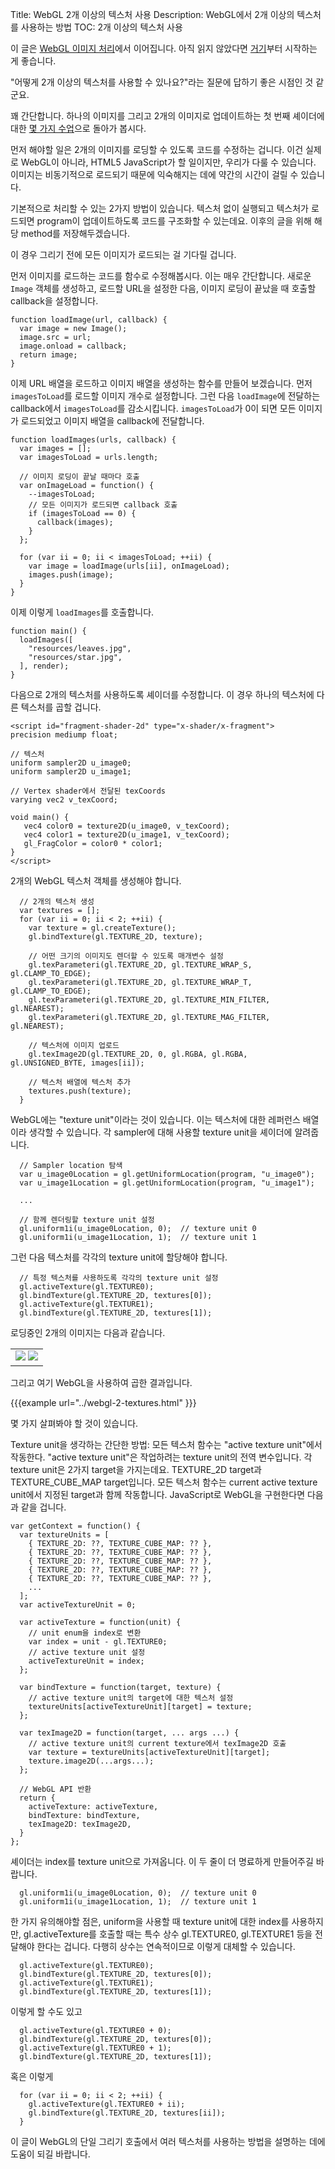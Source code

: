 Title: WebGL 2개 이상의 텍스처 사용
Description: WebGL에서 2개 이상의 텍스처를 사용하는 방법
TOC: 2개 이상의 텍스처 사용


이 글은 [WebGL 이미지 처리](webgl-image-processing.html)에서 이어집니다.
아직 읽지 않았다면 [거기](webgl-image-processing.html)부터 시작하는 게 좋습니다.

"어떻게 2개 이상의 텍스처를 사용할 수 있나요?"라는 질문에 답하기 좋은 시점인 것 같군요.

꽤 간단합니다.
하나의 이미지를 그리고 2개의 이미지로 업데이트하는 첫 번째 셰이더에 대한 [몇 가지 수업](webgl-image-processing.html)으로 돌아가 봅시다.

먼저 해야할 일은 2개의 이미지를 로딩할 수 있도록 코드를 수정하는 겁니다.
이건 실제로 WebGL이 아니라, HTML5 JavaScript가 할 일이지만, 우리가 다룰 수 있습니다.
이미지는 비동기적으로 로드되기 때문에 익숙해지는 데에 약간의 시간이 걸릴 수 있습니다.

기본적으로 처리할 수 있는 2가지 방법이 있습니다.
텍스처 없이 실행되고 텍스처가 로드되면 program이 업데이트하도록 코드를 구조화할 수 있는데요.
이후의 글을 위해 해당 method를 저장해두겠습니다.

이 경우 그리기 전에 모든 이미지가 로드되는 걸 기다릴 겁니다.

먼저 이미지를 로드하는 코드를 함수로 수정해봅시다.
이는 매우 간단합니다.
새로운 `Image` 객체를 생성하고, 로드할 URL을 설정한 다음, 이미지 로딩이 끝났을 때 호출할 callback을 설정합니다.

```
function loadImage(url, callback) {
  var image = new Image();
  image.src = url;
  image.onload = callback;
  return image;
}
```

이제 URL 배열을 로드하고 이미지 배열을 생성하는 함수를 만들어 보겠습니다.
먼저 `imagesToLoad`를 로드할 이미지 개수로 설정합니다.
그런 다음 `loadImage`에 전달하는 callback에서 `imagesToLoad`를 감소시킵니다.
`imagesToLoad`가 0이 되면 모든 이미지가 로드되었고 이미지 배열을 callback에 전달합니다.

```
function loadImages(urls, callback) {
  var images = [];
  var imagesToLoad = urls.length;

  // 이미지 로딩이 끝날 때마다 호출
  var onImageLoad = function() {
    --imagesToLoad;
    // 모든 이미지가 로드되면 callback 호출
    if (imagesToLoad == 0) {
      callback(images);
    }
  };

  for (var ii = 0; ii < imagesToLoad; ++ii) {
    var image = loadImage(urls[ii], onImageLoad);
    images.push(image);
  }
}
```

이제 이렇게 `loadImages`를 호출합니다.

```
function main() {
  loadImages([
    "resources/leaves.jpg",
    "resources/star.jpg",
  ], render);
}
```

다음으로 2개의 텍스처를 사용하도록 셰이더를 수정합니다.
이 경우 하나의 텍스처에 다른 텍스처를 곱할 겁니다.

```
<script id="fragment-shader-2d" type="x-shader/x-fragment">
precision mediump float;

// 텍스처
uniform sampler2D u_image0;
uniform sampler2D u_image1;

// Vertex shader에서 전달된 texCoords 
varying vec2 v_texCoord;

void main() {
   vec4 color0 = texture2D(u_image0, v_texCoord);
   vec4 color1 = texture2D(u_image1, v_texCoord);
   gl_FragColor = color0 * color1;
}
</script>
```

2개의 WebGL 텍스처 객체를 생성해야 합니다.

```
  // 2개의 텍스처 생성
  var textures = [];
  for (var ii = 0; ii < 2; ++ii) {
    var texture = gl.createTexture();
    gl.bindTexture(gl.TEXTURE_2D, texture);

    // 어떤 크기의 이미지도 렌더할 수 있도록 매개변수 설정
    gl.texParameteri(gl.TEXTURE_2D, gl.TEXTURE_WRAP_S, gl.CLAMP_TO_EDGE);
    gl.texParameteri(gl.TEXTURE_2D, gl.TEXTURE_WRAP_T, gl.CLAMP_TO_EDGE);
    gl.texParameteri(gl.TEXTURE_2D, gl.TEXTURE_MIN_FILTER, gl.NEAREST);
    gl.texParameteri(gl.TEXTURE_2D, gl.TEXTURE_MAG_FILTER, gl.NEAREST);

    // 텍스처에 이미지 업로드
    gl.texImage2D(gl.TEXTURE_2D, 0, gl.RGBA, gl.RGBA, gl.UNSIGNED_BYTE, images[ii]);

    // 텍스처 배열에 텍스처 추가
    textures.push(texture);
  }
```

WebGL에는 "texture unit"이라는 것이 있습니다.
이는 텍스처에 대한 레퍼런스 배열이라 생각할 수 있습니다.
각 sampler에 대해 사용할 texture unit을 셰이더에 알려줍니다.

```
  // Sampler location 탐색
  var u_image0Location = gl.getUniformLocation(program, "u_image0");
  var u_image1Location = gl.getUniformLocation(program, "u_image1");

  ...

  // 함께 렌더링할 texture unit 설정
  gl.uniform1i(u_image0Location, 0);  // texture unit 0
  gl.uniform1i(u_image1Location, 1);  // texture unit 1
```

그런 다음 텍스처를 각각의 texture unit에 할당해야 합니다.

```
  // 특정 텍스처를 사용하도록 각각의 texture unit 설정
  gl.activeTexture(gl.TEXTURE0);
  gl.bindTexture(gl.TEXTURE_2D, textures[0]);
  gl.activeTexture(gl.TEXTURE1);
  gl.bindTexture(gl.TEXTURE_2D, textures[1]);
```

로딩중인 2개의 이미지는 다음과 같습니다.

<style>.glocal-center { text-align: center; } .glocal-center-content { margin-left: auto; margin-right: auto; }</style>
<div class="glocal-center"><table class="glocal-center-content"><tr><td><img src="../resources/leaves.jpg" /> <img src="../resources/star.jpg" /></td></tr></table></div>

그리고 여기 WebGL을 사용하여 곱한 결과입니다.

{{{example url="../webgl-2-textures.html" }}}

몇 가지 살펴봐야 할 것이 있습니다.

Texture unit을 생각하는 간단한 방법: 모든 텍스처 함수는 "active texture unit"에서 작동한다.
"active texture unit"은 작업하려는 texture unit의 전역 변수입니다.
각 texture unit은 2가지 target을 가지는데요.
TEXTURE_2D target과 TEXTURE_CUBE_MAP target입니다.
모든 텍스처 함수는 current active texture unit에서 지정된 target과 함께 작동합니다.
JavaScript로 WebGL을 구현한다면 다음과 같을 겁니다.

```
var getContext = function() {
  var textureUnits = [
    { TEXTURE_2D: ??, TEXTURE_CUBE_MAP: ?? },
    { TEXTURE_2D: ??, TEXTURE_CUBE_MAP: ?? },
    { TEXTURE_2D: ??, TEXTURE_CUBE_MAP: ?? },
    { TEXTURE_2D: ??, TEXTURE_CUBE_MAP: ?? },
    { TEXTURE_2D: ??, TEXTURE_CUBE_MAP: ?? },
    ...
  ];
  var activeTextureUnit = 0;

  var activeTexture = function(unit) {
    // unit enum을 index로 변환
    var index = unit - gl.TEXTURE0;
    // active texture unit 설정
    activeTextureUnit = index;
  };

  var bindTexture = function(target, texture) {
    // active texture unit의 target에 대한 텍스처 설정
    textureUnits[activeTextureUnit][target] = texture;
  };

  var texImage2D = function(target, ... args ...) {
    // active texture unit의 current texture에서 texImage2D 호출
    var texture = textureUnits[activeTextureUnit][target];
    texture.image2D(...args...);
  };

  // WebGL API 반환
  return {
    activeTexture: activeTexture,
    bindTexture: bindTexture,
    texImage2D: texImage2D,
  }
};
```

셰이더는 index를 texture unit으로 가져옵니다.
이 두 줄이 더 명료하게 만들어주길 바랍니다.

```
  gl.uniform1i(u_image0Location, 0);  // texture unit 0
  gl.uniform1i(u_image1Location, 1);  // texture unit 1
```

한 가지 유의해야할 점은, uniform을 사용할 때 texture unit에 대한 index를 사용하지만, gl.activeTexture를 호출할 때는 특수 상수 gl.TEXTURE0, gl.TEXTURE1 등을 전달해야 한다는 겁니다.
다행히 상수는 연속적이므로 이렇게 대체할 수 있습니다.

```
  gl.activeTexture(gl.TEXTURE0);
  gl.bindTexture(gl.TEXTURE_2D, textures[0]);
  gl.activeTexture(gl.TEXTURE1);
  gl.bindTexture(gl.TEXTURE_2D, textures[1]);
```

이렇게 할 수도 있고

```
  gl.activeTexture(gl.TEXTURE0 + 0);
  gl.bindTexture(gl.TEXTURE_2D, textures[0]);
  gl.activeTexture(gl.TEXTURE0 + 1);
  gl.bindTexture(gl.TEXTURE_2D, textures[1]);
```

혹은 이렇게

```
  for (var ii = 0; ii < 2; ++ii) {
    gl.activeTexture(gl.TEXTURE0 + ii);
    gl.bindTexture(gl.TEXTURE_2D, textures[ii]);
  }
```

이 글이 WebGL의 단일 그리기 호출에서 여러 텍스처를 사용하는 방법을 설명하는 데에 도움이 되길 바랍니다.

